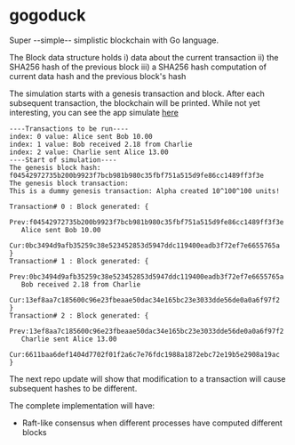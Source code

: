 # gogoduck
Super --simple-- simplistic blockchain with Go language.

The Block data structure holds
i) data about the current transaction
ii) the SHA256 hash of the previous block
iii) a SHA256 hash computation of current data hash and the previous block's hash

The simulation starts with a genesis transaction and block. After each subsequent transaction, the blockchain will be printed. While not yet interesting, you can see the app simulate [here](https://aqueous-woodland-76925.herokuapp.com/)

```
----Transactions to be run----
index: 0 value: Alice sent Bob 10.00
index: 1 value: Bob received 2.18 from Charlie
index: 2 value: Charlie sent Alice 13.00
----Start of simulation----
The genesis block hash:
f04542972735b200b9923f7bcb981b980c35fbf751a515d9fe86cc1489ff3f3e
The genesis block transaction:
This is a dummy genesis transaction: Alpha created 10^100^100 units!

Transaction# 0 : Block generated: {
   Prev:f04542972735b200b9923f7bcb981b980c35fbf751a515d9fe86cc1489ff3f3e
   Alice sent Bob 10.00
   Cur:0bc3494d9afb35259c38e523452853d5947ddc119400eadb3f72ef7e6655765a
}
Transaction# 1 : Block generated: {
   Prev:0bc3494d9afb35259c38e523452853d5947ddc119400eadb3f72ef7e6655765a
   Bob received 2.18 from Charlie
   Cur:13ef8aa7c185600c96e23fbeaae50dac34e165bc23e3033dde56de0a0a6f97f2
}
Transaction# 2 : Block generated: {
   Prev:13ef8aa7c185600c96e23fbeaae50dac34e165bc23e3033dde56de0a0a6f97f2
   Charlie sent Alice 13.00
   Cur:6611baa6def1404d7702f01f2a6c7e76fdc1988a1872ebc72e19b5e2908a19ac
}

```

The next repo update will show that modification to a transaction will cause subsequent hashes to be different. 

The complete implementation will have:
- Raft-like consensus when different processes have computed different blocks